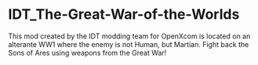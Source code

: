 # IDT_The-Great-War-of-the-Worlds
 This mod created by the IDT modding team for OpenXcom is located on an alterante WW1 where the enemy is not Human, but Martian. Fight back the Sons of Ares using weapons from the Great War!
